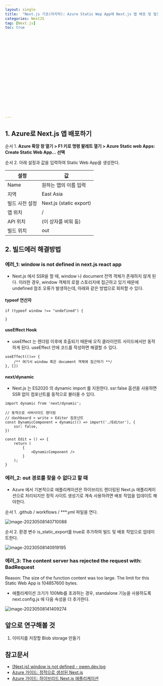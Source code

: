 ```yaml
---
layout: single
title:  "Next.js 기초(마지막): Azure Static Wep App에 Next.js 앱 배포 및 빌드에러 해결방법"
categories: NextJS
tag: [Next.js]
toc: true 




















---
```


## 1. Azure로 Next.js 앱 배포하기

순서 1. **Azure 확장 창 열기 > F1 키로 명령 팔레트 열기 > Azure Static web Apps: Create Static Web App... 선택**



순서 2. 아래 설정과 값을 입력하여 Static Web App을 생성한다.

| **설정**       | 값                      |
| -------------- | ----------------------- |
| Name           | 원하는 앱의 이름 입력   |
| 지역           | East Asia               |
| 빌드 사전 설정 | Next.js (static export) |
| 앱 위치        | /                       |
| API 위치       | (이 상자를 비워 둠)     |
| 빌드 위치      | out                     |





## 2.  빌드에러 해결방법

### 에러_1: window is not defined in next.js react app 

- Next.js 에서 SSR을 할 때, window 나 document 전역 객체가 존재하지 않게 된다. 이러한 경우, window 객체의 로컬 스토리지에 접근하고 있기 때문에 undefined 참조 오류가 발생하는데, 아래와 같은 방법으로 회피할 수 있다.

#### typeof 연산자

```react
if (typeof window !== "undefined") {

}
```





#### useEffect Hook

- useEffect 는 렌더링 이후에 호출되기 때문에 오직 클라이언트 사이드에서만 동작하게 된다. useEffect 안에 코드를 작성하면 해결할 수 있다.

```react
useEffect(()=> {
	/** 여기서 window 혹은 document 객체에 접근하기 **/
}, [])
```





#### next/dynamic

- Next.js 는 ES2020 의 dynamic import 를 지원한다. ssr:false 옵션을 사용하면 SSR 없이 컴포넌트를 동적으로 불러올 수 있다.

```react
import dynamic from 'next/dynamic';

// 동적으로 서버사이드 렌더링
// dashboard > write > Editor 컴포넌트
const DynamicComponent = dynamic(() => import('./Editor'), {
    ssr: false,
})

const Edit = () => {
    return (
    	{
        	<DynamicComponent />
        }
    );
}
```









### 에러_2:  out 경로를 찾을 수 없다고 할 때

- Azure 에서 기본적으로 애플리케이션은 하이브리드 렌더링된 Next.js 애플리케이션으로 처리되지만 정적 사이트 생성기로 계속 사용하려면 배포 작업을 업데이트 해야한다.

순서 1. .github / workflows / ***.yml 파일을 연다.

![image-20230508140710088](../../images/2023-05-03-a13/image-20230508140710088.png)





순서 2. 환경 변수 is_static_export를 true로 추가하여 빌드 및 배포 작업으로 업데이트한다.

![image-20230508140919195](../../images/2023-05-03-a13/image-20230508140919195.png)









### 에러_3:  The content server has rejected the request with: BadRequest
Reason: The size of the function content was too large. The limit for this Static Web App is 104857600 bytes.

- 애플리케이션 크기가 100Mb를 초과하는 경우, standalone 기능을 사용하도록 next.config.js 에 다음 속성을 더 추가한다.

![image-20230508141409274](../../images/2023-05-03-a13/image-20230508141409274.png)









## 앞으로 연구해볼 것

1. 이미지를 저장할 Blob storage 만들기









## 참고문서

- [[Next.js] window is not defined - owen.dev.log](https://handhand.tistory.com/272)
- [Azure 가이드: 정적으로 생성된 Next.js](https://learn.microsoft.com/ko-kr/azure/static-web-apps/deploy-nextjs-static-export?tabs=github-actions)
- [Azure 가이드: 하이브리드 Next.js 애플리케이션](https://learn.microsoft.com/ko-kr/azure/static-web-apps/deploy-nextjs-hybrid)
